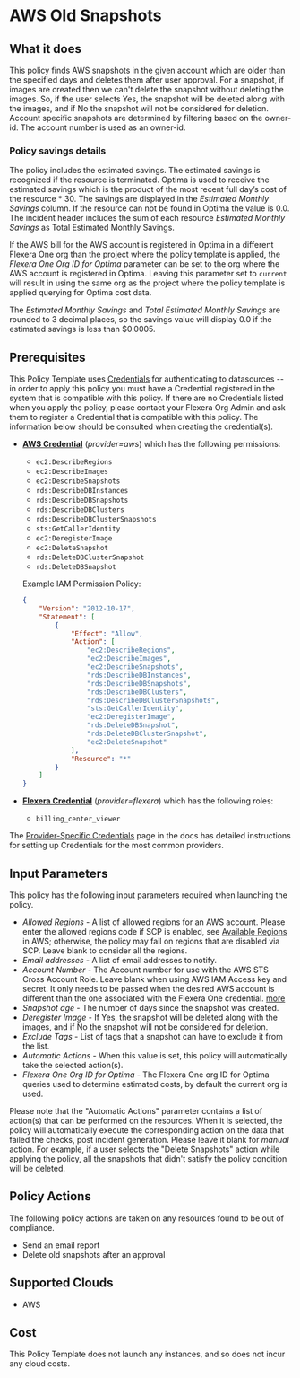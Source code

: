 # AWS Old Snapshots

## What it does

This policy finds AWS snapshots in the given account which are older than the specified days and deletes them after user approval. For a snapshot, if images are created then we can't delete the snapshot without deleting the images. So, if the user selects Yes, the snapshot will be deleted along with the images, and if No the snapshot will not be considered for deletion. Account specific snapshots are determined by filtering based on the owner-id. The account number is used as an owner-id.

### Policy savings details

The policy includes the estimated savings. The estimated savings is recognized if the resource is terminated. Optima is used to receive the estimated savings which is the product of the most recent full day’s cost of the resource \* 30. The savings are displayed in the *Estimated Monthly Savings* column. If the resource can not be found in Optima the value is 0.0. The incident header includes the sum of each resource *Estimated Monthly Savings* as Total Estimated Monthly Savings.

If the AWS bill for the AWS account is registered in Optima in a different Flexera One org than the project where the policy template is applied, the *Flexera One Org ID for Optima* parameter can be set to the org where the AWS account is registered in Optima. Leaving this parameter set to `current` will result in using the same org as the project where the policy template is applied querying for Optima cost data.

The *Estimated Monthly Savings* and *Total Estimated Monthly Savings* are rounded to 3 decimal places, so the savings value will display 0.0 if the estimated savings is less than $0.0005.

## Prerequisites

This Policy Template uses [Credentials](https://docs.flexera.com/flexera/EN/Automation/ManagingCredentialsExternal.htm) for authenticating to datasources -- in order to apply this policy you must have a Credential registered in the system that is compatible with this policy. If there are no Credentials listed when you apply the policy, please contact your Flexera Org Admin and ask them to register a Credential that is compatible with this policy. The information below should be consulted when creating the credential(s).

- [**AWS Credential**](https://docs.flexera.com/flexera/EN/Automation/ProviderCredentials.htm#automationadmin_1982464505_1121575) (*provider=aws*) which has the following permissions:
  - `ec2:DescribeRegions`
  - `ec2:DescribeImages`
  - `ec2:DescribeSnapshots`
  - `rds:DescribeDBInstances`
  - `rds:DescribeDBSnapshots`
  - `rds:DescribeDBClusters`
  - `rds:DescribeDBClusterSnapshots`
  - `sts:GetCallerIdentity`
  - `ec2:DeregisterImage`
  - `ec2:DeleteSnapshot`
  - `rds:DeleteDBClusterSnapshot`
  - `rds:DeleteDBSnapshot`

  Example IAM Permission Policy:

  ```json
  {
      "Version": "2012-10-17",
      "Statement": [
          {
              "Effect": "Allow",
              "Action": [
                  "ec2:DescribeRegions",
                  "ec2:DescribeImages",
                  "ec2:DescribeSnapshots",
                  "rds:DescribeDBInstances",
                  "rds:DescribeDBSnapshots",
                  "rds:DescribeDBClusters",
                  "rds:DescribeDBClusterSnapshots",
                  "sts:GetCallerIdentity",
                  "ec2:DeregisterImage",
                  "rds:DeleteDBSnapshot",
                  "rds:DeleteDBClusterSnapshot",
                  "ec2:DeleteSnapshot"
              ],
              "Resource": "*"
          }
      ]
  }
  ```

- [**Flexera Credential**](https://docs.flexera.com/flexera/EN/Automation/ProviderCredentials.htm) (*provider=flexera*) which has the following roles:
  - `billing_center_viewer`

The [Provider-Specific Credentials](https://docs.flexera.com/flexera/EN/Automation/ProviderCredentials.htm) page in the docs has detailed instructions for setting up Credentials for the most common providers.

## Input Parameters

This policy has the following input parameters required when launching the policy.

- *Allowed Regions* - A list of allowed regions for an AWS account. Please enter the allowed regions code if SCP is enabled, see [Available Regions](https://docs.aws.amazon.com/AWSEC2/latest/UserGuide/using-regions-availability-zones.html#concepts-available-regions) in AWS; otherwise, the policy may fail on regions that are disabled via SCP. Leave blank to consider all the regions.
- *Email addresses* - A list of email addresses to notify.
- *Account Number* - The Account number for use with the AWS STS Cross Account Role. Leave blank when using AWS IAM Access key and secret. It only needs to be passed when the desired AWS account is different than the one associated with the Flexera One credential. [more](https://docs.flexera.com/flexera/EN/Automation/ProviderCredentials.htm#automationadmin_1982464505_1123608)
- *Snapshot age* - The number of days since the snapshot was created.
- *Deregister Image* - If Yes, the snapshot will be deleted along with the images, and if No the snapshot will not be considered for deletion.
- *Exclude Tags* - List of tags that a snapshot can have to exclude it from the list.
- *Automatic Actions* - When this value is set, this policy will automatically take the selected action(s).
- *Flexera One Org ID for Optima* - The Flexera One org ID for Optima queries used to determine estimated costs, by default the current org is used.

Please note that the "Automatic Actions" parameter contains a list of action(s) that can be performed on the resources. When it is selected, the policy will automatically execute the corresponding action on the data that failed the checks, post incident generation. Please leave it blank for *manual* action.
For example, if a user selects the "Delete Snapshots" action while applying the policy, all the snapshots that didn't satisfy the policy condition will be deleted.

## Policy Actions

The following policy actions are taken on any resources found to be out of compliance.

- Send an email report
- Delete old snapshots after an approval

## Supported Clouds

- AWS

## Cost

This Policy Template does not launch any instances, and so does not incur any cloud costs.
